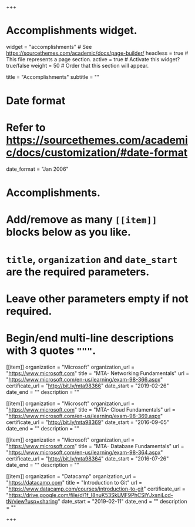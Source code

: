 +++
# Accomplishments widget.
widget = "accomplishments"  # See https://sourcethemes.com/academic/docs/page-builder/
headless = true  # This file represents a page section.
active = true  # Activate this widget? true/false
weight = 50  # Order that this section will appear.

title = "Accomplish&shy;ments"
subtitle = ""

# Date format
#   Refer to https://sourcethemes.com/academic/docs/customization/#date-format
date_format = "Jan 2006"

# Accomplishments.
#   Add/remove as many `[[item]]` blocks below as you like.
#   `title`, `organization` and `date_start` are the required parameters.
#   Leave other parameters empty if not required.
#   Begin/end multi-line descriptions with 3 quotes `"""`.

[[item]]
  organization = "Microsoft"
  organization_url = "https://www.microsoft.com"
  title = "MTA- Networking Fundamentals"
  url = "https://www.microsoft.com/en-us/learning/exam-98-366.aspx"
  certificate_url = "http://bit.ly/mta98366"
  date_start = "2019-02-26"
  date_end = ""
  description = ""

[[item]]
  organization = "Microsoft"
  organization_url = "https://www.microsoft.com"
  title = "MTA- Cloud Fundamentals"
  url = "https://www.microsoft.com/en-us/learning/exam-98-369.aspx"
  certificate_url = "http://bit.ly/mta98369"
  date_start = "2016-09-05"
  date_end = ""
  description = ""
  
[[item]]
  organization = "Microsoft"
  organization_url = "https://www.microsoft.com"
  title = "MTA- Database Fundamentals"
  url = "https://www.microsoft.com/en-us/learning/exam-98-364.aspx"
  certificate_url = "http://bit.ly/mta98364"
  date_start = "2016-07-26"
  date_end = ""
  description = ""

[[item]]
  organization = "Datacamp"
  organization_url = "https://datacamp.com"
  title = "Introduction to Git"
  url = "https://www.datacamp.com/courses/introduction-to-git"
  certificate_url = "https://drive.google.com/file/d/1f_I8nuK53SkLMF9PhCSlYJxsnjLcd-tN/view?usp=sharing"
  date_start = "2019-02-11"
  date_end = ""
  description = ""

+++
